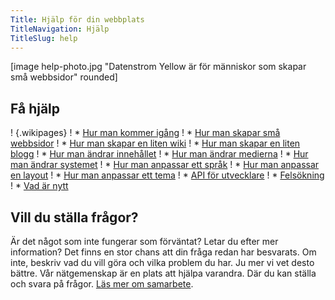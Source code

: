 ```yaml
---
Title: Hjälp för din webbplats
TitleNavigation: Hjälp
TitleSlug: help
---
```

[image help-photo.jpg "Datenstrom Yellow är för människor som skapar små webbsidor" rounded]

## Få hjälp

! {.wikipages}
! * [Hur man kommer igång](how-to-get-started)
! * [Hur man skapar små webbsidor](how-to-make-a-small-website)
! * [Hur man skapar en liten wiki](how-to-make-a-small-wiki)
! * [Hur man skapar en liten blogg](how-to-make-a-small-blog)
! * [Hur man ändrar innehållet](how-to-change-the-content)
! * [Hur man ändrar medierna](how-to-change-the-media)
! * [Hur man ändrar systemet](how-to-change-the-system)
! * [Hur man anpassar ett språk](how-to-customise-a-language)
! * [Hur man anpassar en layout](how-to-customise-a-layout)
! * [Hur man anpassar ett tema](how-to-customise-a-theme)
! * [API för utvecklare](api-for-developers)
! * [Felsökning](troubleshooting)
! * [Vad är nytt](what-s-new)

## Vill du ställa frågor?

Är det något som inte fungerar som förväntat? Letar du efter mer information? Det finns en stor chans att din fråga redan har besvarats. Om inte, beskriv vad du vill göra och vilka problem du har. Ju mer vi vet desto bättre. Vår nätgemenskap är en plats att hjälpa varandra. Där du kan ställa och svara på frågor. [Läs mer om samarbete](contributing-guidelines).
